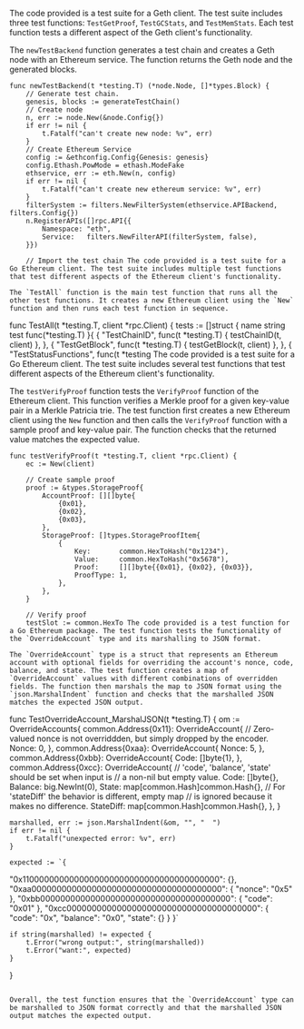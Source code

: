 The code provided is a test suite for a Geth client. The test suite includes three test functions: `TestGetProof`, `TestGCStats`, and `TestMemStats`. Each test function tests a different aspect of the Geth client's functionality.

The `newTestBackend` function generates a test chain and creates a Geth node with an Ethereum service. The function returns the Geth node and the generated blocks.

```
func newTestBackend(t *testing.T) (*node.Node, []*types.Block) {
	// Generate test chain.
	genesis, blocks := generateTestChain()
	// Create node
	n, err := node.New(&node.Config{})
	if err != nil {
		t.Fatalf("can't create new node: %v", err)
	}
	// Create Ethereum Service
	config := &ethconfig.Config{Genesis: genesis}
	config.Ethash.PowMode = ethash.ModeFake
	ethservice, err := eth.New(n, config)
	if err != nil {
		t.Fatalf("can't create new ethereum service: %v", err)
	}
	filterSystem := filters.NewFilterSystem(ethservice.APIBackend, filters.Config{})
	n.RegisterAPIs([]rpc.API{{
		Namespace: "eth",
		Service:   filters.NewFilterAPI(filterSystem, false),
	}})

	// Import the test chain The code provided is a test suite for a Go Ethereum client. The test suite includes multiple test functions that test different aspects of the Ethereum client's functionality.

The `TestAll` function is the main test function that runs all the other test functions. It creates a new Ethereum client using the `New` function and then runs each test function in sequence.

```
func TestAll(t *testing.T, client *rpc.Client) {
	tests := []struct {
		name string
		test func(*testing.T)
	}{
		{
			"TestChainID",
			func(t *testing.T) { testChainID(t, client) },
		}, {
			"TestGetBlock",
			func(t *testing.T) { testGetBlock(t, client) },
		}, {
			"TestStatusFunctions",
			func(t *testing The code provided is a test suite for a Go Ethereum client. The test suite includes several test functions that test different aspects of the Ethereum client's functionality.

The `testVerifyProof` function tests the `VerifyProof` function of the Ethereum client. This function verifies a Merkle proof for a given key-value pair in a Merkle Patricia trie. The test function first creates a new Ethereum client using the `New` function and then calls the `VerifyProof` function with a sample proof and key-value pair. The function checks that the returned value matches the expected value.

```
func testVerifyProof(t *testing.T, client *rpc.Client) {
	ec := New(client)

	// Create sample proof
	proof := &types.StorageProof{
		AccountProof: [][]byte{
			{0x01},
			{0x02},
			{0x03},
		},
		StorageProof: []types.StorageProofItem{
			{
				Key:       common.HexToHash("0x1234"),
				Value:     common.HexToHash("0x5678"),
				Proof:     [][]byte{{0x01}, {0x02}, {0x03}},
				ProofType: 1,
			},
		},
	}

	// Verify proof
	testSlot := common.HexTo The code provided is a test function for a Go Ethereum package. The test function tests the functionality of the `OverrideAccount` type and its marshalling to JSON format.

The `OverrideAccount` type is a struct that represents an Ethereum account with optional fields for overriding the account's nonce, code, balance, and state. The test function creates a map of `OverrideAccount` values with different combinations of overridden fields. The function then marshals the map to JSON format using the `json.MarshalIndent` function and checks that the marshalled JSON matches the expected JSON output.

```
func TestOverrideAccount_MarshalJSON(t *testing.T) {
	om := OverrideAccounts{
		common.Address{0x11}: OverrideAccount{
			// Zero-valued nonce is not overriddden, but simply dropped by the encoder.
			Nonce: 0,
		},
		common.Address{0xaa}: OverrideAccount{
			Nonce: 5,
		},
		common.Address{0xbb}: OverrideAccount{
			Code: []byte{1},
		},
		common.Address{0xcc}: OverrideAccount{
			// 'code', 'balance', 'state' should be set when input is
			// a non-nil but empty value.
			Code:    []byte{},
			Balance: big.NewInt(0),
			State:   map[common.Hash]common.Hash{},
			// For 'stateDiff' the behavior is different, empty map
			// is ignored because it makes no difference.
			StateDiff: map[common.Hash]common.Hash{},
		},
	}

	marshalled, err := json.MarshalIndent(&om, "", "  ")
	if err != nil {
		t.Fatalf("unexpected error: %v", err)
	}

	expected := `{
  "0x1100000000000000000000000000000000000000": {},
  "0xaa00000000000000000000000000000000000000": {
    "nonce": "0x5"
  },
  "0xbb00000000000000000000000000000000000000": {
    "code": "0x01"
  },
  "0xcc00000000000000000000000000000000000000": {
    "code": "0x",
    "balance": "0x0",
    "state": {}
  }
}`

	if string(marshalled) != expected {
		t.Error("wrong output:", string(marshalled))
		t.Error("want:", expected)
	}
}
```

Overall, the test function ensures that the `OverrideAccount` type can be marshalled to JSON format correctly and that the marshalled JSON output matches the expected output.